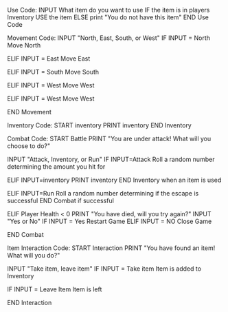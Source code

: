 Use Code:
INPUT What item do you want to use
IF the item is in players Inventory
    USE the item
ELSE print "You do not have this item"
END Use Code


Movement Code:
INPUT "North, East, South, or West"
IF INPUT = North
    Move North

ELIF INPUT = East
    Move East

ELIF INPUT = South
    Move South

ELIF INPUT = West
    Move West

ELIF INPUT = West
    Move West

END Movement


Inventory Code:
START inventory
    PRINT inventory
END Inventory


Combat Code:
START Battle
PRINT "You are under attack! What will you choose to do?"

INPUT "Attack, Inventory, or Run"
IF INPUT=Attack
    Roll a random number determining the amount you hit for

ELIF INPUT=inventory
    PRINT inventory
END Inventory when an item is used

ELIF INPUT=Run
    Roll a random number determining if the escape is successful
END Combat if successful

ELIF Player Health < 0
    PRINT "You have died, will you try again?"
INPUT "Yes or No"
    IF INPUT = Yes
        Restart Game
ELIF INPUT = NO
    Close Game

END Combat


Item Interaction Code:
START Interaction
PRINT "You have found an item! What will you do?"

INPUT "Take item, leave item"
IF INPUT = Take item
    Item is added to Inventory

IF INPUT = Leave Item
    Item is left

END Interaction
